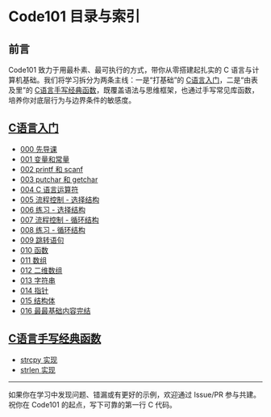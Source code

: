 # Code101 目录与索引

## 前言

Code101 致力于用最朴素、最可执行的方式，带你从零搭建起扎实的 C 语言与计算机基础。我们将学习拆分为两条主线：一是“打基础”的 [C语言入门](./C语言入门/)，二是“由表及里”的 [C语言手写经典函数](./C语言手写经典函数/)，既覆盖语法与思维框架，也通过手写常见库函数，培养你对底层行为与边界条件的敏感度。

## [C语言入门](./C语言入门/)

- [000 先导课](./C语言入门/000先导课.md)
- [001 变量和常量](./C语言入门/001变量和常量.md)
- [002 printf 和 scanf](./C语言入门/002printf和scanf.md)
- [003 putchar 和 getchar](./C语言入门/003putchar和getchar.md)
- [004 C 语言运算符](./C语言入门/004C语言运算符.md)
- [005 流程控制 - 选择结构](./C语言入门/005流程控制-选择结构.md)
- [006 练习 - 选择结构](./C语言入门/006练习-选择结构.md)
- [007 流程控制 - 循环结构](./C语言入门/007流程控制-循环结构.md)
- [008 练习 - 循环结构](./C语言入门/008练习-循环结构.md)
- [009 跳转语句](./C语言入门/009跳转语句.md)
- [010 函数](./C语言入门/010函数.md)
- [011 数组](./C语言入门/011数组.md)
- [012 二维数组](./C语言入门/012二维数组.md)
- [013 字符串](./C语言入门/013字符串.md)
- [014 指针](./C语言入门/014指针.md)
- [015 结构体](./C语言入门/015结构体.md)
- [016 最最基础内容完结](./C语言入门/016最最基础内容完结.md)

## [C语言手写经典函数](./C语言手写经典函数/)

- [strcpy 实现](./C语言手写经典函数/my_strcpy.c) 
- [strlen 实现](./C语言手写经典函数/my_strlen.c) 

---

如果你在学习中发现问题、错漏或有更好的示例，欢迎通过 Issue/PR 参与共建。祝你在 Code101 的起点，写下可靠的第一行 C 代码。